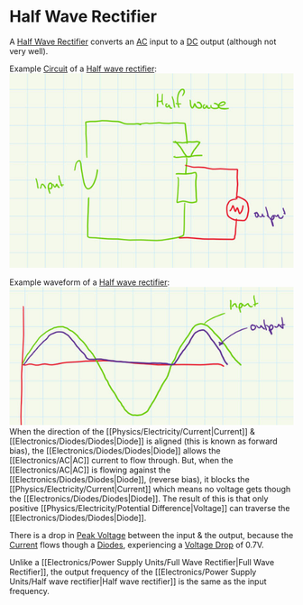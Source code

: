 # Half Wave Rectifier
A [Half Wave Rectifier](Half%20Wave%20Rectifier.md) converts an [AC](../AC.md) input to a [DC](../DC.md) output (although not very well).

Example [Circuit](../Circuits/Circuit.md) of a [Half wave rectifier](Half%20wave%20rectifier.md):
![Half-Wave-Rectifier-Circuit](Half-Wave-Rectifier-Circuit.jpeg)

Example waveform of a [Half wave rectifier](Half%20wave%20rectifier.md):
![](Half-Wave-Rectifier-Waveform.jpeg)
When the direction of the [[Physics/Electricity/Current|Current]] & [[Electronics/Diodes/Diodes|Diode]] is aligned (this is known as forward bias), the [[Electronics/Diodes/Diodes|Diode]] allows the [[Electronics/AC|AC]] current to flow through. But, when the [[Electronics/AC|AC]] is flowing against the [[Electronics/Diodes/Diodes|Diode]], (reverse bias), it blocks the [[Physics/Electricity/Current|Current]] which means no voltage gets though the [[Electronics/Diodes/Diodes|Diode]].
The result of this is that only positive [[Physics/Electricity/Potential Difference|Voltage]] can traverse the [[Electronics/Diodes/Diodes|Diode]].

There is a drop in [Peak Voltage](Peak%20Voltage.md) between the input & the output, because the [Current](../Ohms%20law/Current.md) flows though a [Diodes](../Diodes/Diodes.md), experiencing a [Voltage Drop](../Voltage/Voltage%20Drop.md) of 0.7V.

Unlike a [[Electronics/Power Supply Units/Full Wave Rectifier|Full Wave Rectifier]], the output frequency of the [[Electronics/Power Supply Units/Half wave rectifier|Half wave rectifier]] is the same as the input frequency.
